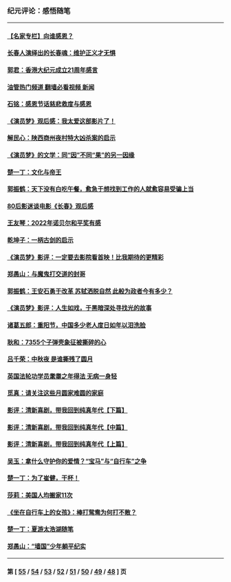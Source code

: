 ### 纪元评论：感悟随笔
---
#### [【名家专栏】向谁感恩？](../../pages/nsc1035/n13873797.md?12020330) 
#### [长春人演绎出的长春魂：维护正义才无惧](../../pages/nsc1035/n13871764.md?12020330) 
#### [郭君：香港大纪元成立21周年感言](../../pages/nsc1035/n13871269.md?12020330) 
#### [油管热门频道 翻墙必看视频 新闻](ok?12020330)
#### [石铭：感恩节话慈悲救度与感恩](../../pages/nsc1035/n13869863.md?12020330) 
#### [《演员梦》观后感：我太爱这部影片了！](../../pages/nsc1035/n13866783.md?12020330) 
#### [解民心：陕西商州夜村特大凶杀案的启示](../../pages/nsc1035/n13865339.md?12020330) 
#### [《演员梦》的文学：同“因”不同“果”的另一因缘](../../pages/nsc1035/n13863930.md?12020330) 
#### [楚一丁：文化与帝王](../../pages/nsc1035/n13863143.md?12020330) 
#### [郭振鹤：天下没有白吃午餐，愈急于想找到工作的人就愈容易受骗上当](../../pages/nsc1035/n13860772.md?12020330) 
#### [80后影迷谈电影《长春》观后感](../../pages/nsc1035/n13852708.md?12020330) 
#### [王友琴：2022年诺贝尔和平奖有感](../../pages/nsc1035/n13848079.md?12020330) 
#### [乾坤子：一柄古剑的启示](../../pages/nsc1035/n13841954.md?12020330) 
#### [《演员梦》影评：一定要去影院看首映！比我期待的更精彩](../../pages/nsc1035/n13840865.md?12020330) 
#### [郑愚山：与魔鬼打交道的封哥](../../pages/nsc1035/n13840314.md?12020330) 
#### [郭振鹤：王安石勇于改革 苏轼洒脱自然 此般为政者今有多少？](../../pages/nsc1035/n13836901.md?12020330) 
#### [《演员梦》影评：人生如戏，于黑暗深处寻找光的故事](../../pages/nsc1035/n13832182.md?12020330) 
#### [诸葛五郎：重阳节，中国多少老人度日如年以泪洗脸](../../pages/nsc1035/n13831696.md?12020330) 
#### [耿和：7355个子弹壳象征被撕碎的心](../../pages/nsc1035/n13830612.md?12020330) 
#### [吕千荣：中秋夜 是谁撕残了圆月](../../pages/nsc1035/n13824365.md?12020330) 
#### [英国法轮功学员耄耋之年得法 无病一身轻](../../pages/nsc1035/n13821415.md?12020330) 
#### [觅真：请关注这些月圆家难圆的家庭](../../pages/nsc1035/n13817374.md?12020330) 
#### [影评：清新喜剧，带我回到纯真年代【下篇】](../../pages/nsc1035/n13806698.md?12020330) 
#### [影评：清新喜剧，带我回到纯真年代【中篇】](../../pages/nsc1035/n13806120.md?12020330) 
#### [影评：清新喜剧，带我回到纯真年代【上篇】](../../pages/nsc1035/n13805467.md?12020330) 
#### [吴玉：拿什么守护你的爱情？“宝马”与“自行车”之争](../../pages/nsc1035/n13804482.md?12020330) 
#### [楚一丁：为了崔健，干杯！](../../pages/nsc1035/n13802006.md?12020330) 
#### [莎莉：美国人均搬家11次](../../pages/nsc1035/n13801777.md?12020330) 
#### [《坐在自行车上的女孩》：棒打鸳鸯为何打不散？](../../pages/nsc1035/n13799272.md?12020330) 
#### [楚一丁：夏游太浩湖随笔](../../pages/nsc1035/n13796515.md?12020330) 
#### [郑愚山：“墙国”少年躺平纪实](../../pages/nsc1035/n13796701.md?12020330) 

---
#### 第 [ [55](./55.md?12020330) / [54](./54.md?12020330) / [53](./53.md?12020330) / [52](./52.md?12020330) / [51](./51.md?12020330) / [50](./50.md?12020330) / [49](./49.md?12020330) / [48](./48.md?12020330) ] 页
